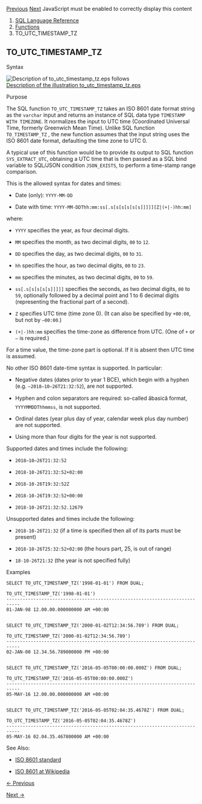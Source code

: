 [Previous](TO_TIMESTAMP_TZ.md) [Next](to_vector.md) JavaScript must be
enabled to correctly display this content

  1. [SQL Language Reference ](index.md)
  2. [Functions](Functions.md)
  3. TO_UTC_TIMESTAMP_TZ

## TO_UTC_TIMESTAMP_TZ

Syntax

![Description of to_utc_timestamp_tz.eps
follows](https://docs.oracle.com/en/database/oracle/oracle-database/23/sqlrf/img/to_utc_timestamp_tz.gif)  
[Description of the illustration
to_utc_timestamp_tz.eps](img_text/to_utc_timestamp_tz.md)

Purpose

The SQL function `TO_UTC_TIMESTAMP_TZ` takes an ISO 8601 date format string as
the `varchar` input and returns an instance of SQL data type `TIMESTAMP WITH
TIMEZONE`. It normalizes the input to UTC time (Coordinated Universal Time,
formerly Greenwich Mean Time). Unlike SQL function `TO_TIMESTAMP_TZ` , the new
function assumes that the input string uses the ISO 8601 date format,
defaulting the time zone to UTC 0.

A typical use of this function would be to provide its output to SQL function
`SYS_EXTRACT_UTC`, obtaining a UTC time that is then passed as a SQL bind
variable to SQL/JSON condition `JSON_EXISTS`, to perform a time-stamp range
comparison.

This is the allowed syntax for dates and times:

  * Date (only): `YYYY-MM-DD`

  * Date with time: `YYYY-MM-DDThh:mm:ss[.s[s[s[s[s[s]]]]][Z|(+|-)hh:mm]`

where:

  * `YYYY` specifies the year, as four decimal digits. 

  * `MM` specifies the month, as two decimal digits, `00` to `12`. 

  * `DD` specifies the day, as two decimal digits, `00` to `31`. 

  * `hh` specifies the hour, as two decimal digits, `00` to `23`. 

  * `mm` specifies the minutes, as two decimal digits, `00` to `59`. 

  * `ss[.s[s[s[s[s]]]]]` specifies the seconds, as two decimal digits, `00` to `59`, optionally followed by a decimal point and 1 to 6 decimal digits (representing the fractional part of a second). 

  * `Z` specifies UTC time (time zone 0). (It can also be specified by `+00:00`, but not by `–00:00`.) 

  * `(+|-)hh:mm` specifies the time-zone as difference from UTC. (One of `+` or `–` is required.) 

For a time value, the time-zone part is optional. If it is absent then UTC
time is assumed.

No other ISO 8601 date-time syntax is supported. In particular:

  * Negative dates (dates prior to year 1 BCE), which begin with a hyphen (e.g. `–2018–10–26T21:32:52`), are not supported. 

  * Hyphen and colon separators are required: so-called âbasicâ format, `YYYYMMDDThhmmss`, is not supported. 

  * Ordinal dates (year plus day of year, calendar week plus day number) are not supported.

  * Using more than four digits for the year is not supported.

Supported dates and times include the following:

  * `2018–10–26T21:32:52`

  * `2018-10-26T21:32:52+02:00`

  * `2018-10-26T19:32:52Z`

  * `2018-10-26T19:32:52+00:00`

  * `2018-10-26T21:32:52.12679`

Unsupported dates and times include the following:

  * `2018-10-26T21:32` (if a time is specified then all of its parts must be present) 

  * `2018-10-26T25:32:52+02:00` (the hours part, 25, is out of range) 

  * `18-10-26T21:32` (the year is not specified fully) 

Examples

    
    
    SELECT TO_UTC_TIMESTAMP_TZ('1998-01-01') FROM DUAL;
    
    TO_UTC_TIMESTAMP_TZ('1998-01-01')
    ---------------------------------------------------------------------------
    01-JAN-98 12.00.00.000000000 AM +00:00
    
    
    SELECT TO_UTC_TIMESTAMP_TZ('2000-01-02T12:34:56.789') FROM DUAL;
    
    TO_UTC_TIMESTAMP_TZ('2000-01-02T12:34:56.789')
    ---------------------------------------------------------------------------
    02-JAN-00 12.34.56.789000000 PM +00:00
    
    
    SELECT TO_UTC_TIMESTAMP_TZ('2016-05-05T00:00:00.000Z') FROM DUAL;
    
    TO_UTC_TIMESTAMP_TZ('2016-05-05T00:00:00.000Z')
    ---------------------------------------------------------------------------
    05-MAY-16 12.00.00.000000000 AM +00:00
    
    
    SELECT TO_UTC_TIMESTAMP_TZ('2016-05-05T02:04:35.4678Z') FROM DUAL;
    
    TO_UTC_TIMESTAMP_TZ('2016-05-05T02:04:35.4678Z')
    ---------------------------------------------------------------------------
    05-MAY-16 02.04.35.467800000 AM +00:00

See Also:

  * [ISO 8601 standard](/pls/topic/lookup?ctx=en/database/oracle/oracle-database/23/sqlrf&id=iso-8601)

  * [ISO 8601 at Wikipedia](https://en.wikipedia.org/wiki/ISO_8601)


[← Previous](TO_TIMESTAMP_TZ.md)

[Next →](to_vector.md)
